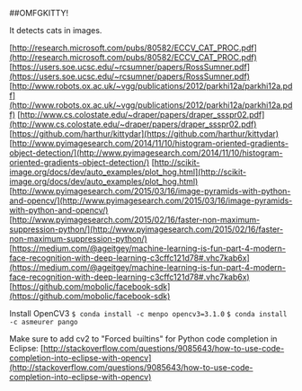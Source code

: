 ##OMFGKITTY!

It detects cats in images.

[http://research.microsoft.com/pubs/80582/ECCV_CAT_PROC.pdf](http://research.microsoft.com/pubs/80582/ECCV_CAT_PROC.pdf)
[https://users.soe.ucsc.edu/~rcsumner/papers/RossSumner.pdf](https://users.soe.ucsc.edu/~rcsumner/papers/RossSumner.pdf)
[http://www.robots.ox.ac.uk/~vgg/publications/2012/parkhi12a/parkhi12a.pdf](http://www.robots.ox.ac.uk/~vgg/publications/2012/parkhi12a/parkhi12a.pdf)
[http://www.cs.colostate.edu/~draper/papers/draper_ssspr02.pdf](http://www.cs.colostate.edu/~draper/papers/draper_ssspr02.pdf)
[https://github.com/harthur/kittydar](https://github.com/harthur/kittydar)
[http://www.pyimagesearch.com/2014/11/10/histogram-oriented-gradients-object-detection/](http://www.pyimagesearch.com/2014/11/10/histogram-oriented-gradients-object-detection/)
[http://scikit-image.org/docs/dev/auto_examples/plot_hog.html](http://scikit-image.org/docs/dev/auto_examples/plot_hog.html)
[http://www.pyimagesearch.com/2015/03/16/image-pyramids-with-python-and-opencv/](http://www.pyimagesearch.com/2015/03/16/image-pyramids-with-python-and-opencv/)
[http://www.pyimagesearch.com/2015/02/16/faster-non-maximum-suppression-python/](http://www.pyimagesearch.com/2015/02/16/faster-non-maximum-suppression-python/)
[https://medium.com/@ageitgey/machine-learning-is-fun-part-4-modern-face-recognition-with-deep-learning-c3cffc121d78#.vhc7kab6x](https://medium.com/@ageitgey/machine-learning-is-fun-part-4-modern-face-recognition-with-deep-learning-c3cffc121d78#.vhc7kab6x)
[https://github.com/mobolic/facebook-sdk](https://github.com/mobolic/facebook-sdk)
[]()
[]()


Install OpenCV3
`$ conda install -c menpo opencv3=3.1.0` 
`$ conda install -c asmeurer pango`

Make sure to add cv2 to "Forced builtins" for Python code completion in Eclipse:
[http://stackoverflow.com/questions/9085643/how-to-use-code-completion-into-eclipse-with-opencv](http://stackoverflow.com/questions/9085643/how-to-use-code-completion-into-eclipse-with-opencv)